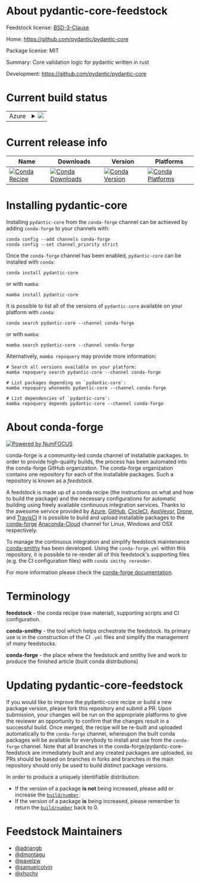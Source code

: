 About pydantic-core-feedstock
=============================

Feedstock license: [BSD-3-Clause](https://github.com/conda-forge/pydantic-core-feedstock/blob/main/LICENSE.txt)

Home: https://github.com/pydantic/pydantic-core

Package license: MIT

Summary: Core validation logic for pydantic written in rust

Development: https://github.com/pydantic/pydantic-core

Current build status
====================


<table>
    
  <tr>
    <td>Azure</td>
    <td>
      <details>
        <summary>
          <a href="https://dev.azure.com/conda-forge/feedstock-builds/_build/latest?definitionId=18916&branchName=main">
            <img src="https://dev.azure.com/conda-forge/feedstock-builds/_apis/build/status/pydantic-core-feedstock?branchName=main">
          </a>
        </summary>
        <table>
          <thead><tr><th>Variant</th><th>Status</th></tr></thead>
          <tbody><tr>
              <td>win_64_python3.10.____cpythonpython_implcpython</td>
              <td>
                <a href="https://dev.azure.com/conda-forge/feedstock-builds/_build/latest?definitionId=18916&branchName=main">
                  <img src="https://dev.azure.com/conda-forge/feedstock-builds/_apis/build/status/pydantic-core-feedstock?branchName=main&jobName=win&configuration=win%20win_64_python3.10.____cpythonpython_implcpython" alt="variant">
                </a>
              </td>
            </tr><tr>
              <td>win_64_python3.11.____cpythonpython_implcpython</td>
              <td>
                <a href="https://dev.azure.com/conda-forge/feedstock-builds/_build/latest?definitionId=18916&branchName=main">
                  <img src="https://dev.azure.com/conda-forge/feedstock-builds/_apis/build/status/pydantic-core-feedstock?branchName=main&jobName=win&configuration=win%20win_64_python3.11.____cpythonpython_implcpython" alt="variant">
                </a>
              </td>
            </tr><tr>
              <td>win_64_python3.8.____73_pypypython_implpypy</td>
              <td>
                <a href="https://dev.azure.com/conda-forge/feedstock-builds/_build/latest?definitionId=18916&branchName=main">
                  <img src="https://dev.azure.com/conda-forge/feedstock-builds/_apis/build/status/pydantic-core-feedstock?branchName=main&jobName=win&configuration=win%20win_64_python3.8.____73_pypypython_implpypy" alt="variant">
                </a>
              </td>
            </tr><tr>
              <td>win_64_python3.8.____cpythonpython_implcpython</td>
              <td>
                <a href="https://dev.azure.com/conda-forge/feedstock-builds/_build/latest?definitionId=18916&branchName=main">
                  <img src="https://dev.azure.com/conda-forge/feedstock-builds/_apis/build/status/pydantic-core-feedstock?branchName=main&jobName=win&configuration=win%20win_64_python3.8.____cpythonpython_implcpython" alt="variant">
                </a>
              </td>
            </tr><tr>
              <td>win_64_python3.9.____73_pypypython_implpypy</td>
              <td>
                <a href="https://dev.azure.com/conda-forge/feedstock-builds/_build/latest?definitionId=18916&branchName=main">
                  <img src="https://dev.azure.com/conda-forge/feedstock-builds/_apis/build/status/pydantic-core-feedstock?branchName=main&jobName=win&configuration=win%20win_64_python3.9.____73_pypypython_implpypy" alt="variant">
                </a>
              </td>
            </tr><tr>
              <td>win_64_python3.9.____cpythonpython_implcpython</td>
              <td>
                <a href="https://dev.azure.com/conda-forge/feedstock-builds/_build/latest?definitionId=18916&branchName=main">
                  <img src="https://dev.azure.com/conda-forge/feedstock-builds/_apis/build/status/pydantic-core-feedstock?branchName=main&jobName=win&configuration=win%20win_64_python3.9.____cpythonpython_implcpython" alt="variant">
                </a>
              </td>
            </tr>
          </tbody>
        </table>
      </details>
    </td>
  </tr>
</table>

Current release info
====================

| Name | Downloads | Version | Platforms |
| --- | --- | --- | --- |
| [![Conda Recipe](https://img.shields.io/badge/recipe-pydantic--core-green.svg)](https://anaconda.org/conda-forge/pydantic-core) | [![Conda Downloads](https://img.shields.io/conda/dn/conda-forge/pydantic-core.svg)](https://anaconda.org/conda-forge/pydantic-core) | [![Conda Version](https://img.shields.io/conda/vn/conda-forge/pydantic-core.svg)](https://anaconda.org/conda-forge/pydantic-core) | [![Conda Platforms](https://img.shields.io/conda/pn/conda-forge/pydantic-core.svg)](https://anaconda.org/conda-forge/pydantic-core) |

Installing pydantic-core
========================

Installing `pydantic-core` from the `conda-forge` channel can be achieved by adding `conda-forge` to your channels with:

```
conda config --add channels conda-forge
conda config --set channel_priority strict
```

Once the `conda-forge` channel has been enabled, `pydantic-core` can be installed with `conda`:

```
conda install pydantic-core
```

or with `mamba`:

```
mamba install pydantic-core
```

It is possible to list all of the versions of `pydantic-core` available on your platform with `conda`:

```
conda search pydantic-core --channel conda-forge
```

or with `mamba`:

```
mamba search pydantic-core --channel conda-forge
```

Alternatively, `mamba repoquery` may provide more information:

```
# Search all versions available on your platform:
mamba repoquery search pydantic-core --channel conda-forge

# List packages depending on `pydantic-core`:
mamba repoquery whoneeds pydantic-core --channel conda-forge

# List dependencies of `pydantic-core`:
mamba repoquery depends pydantic-core --channel conda-forge
```


About conda-forge
=================

[![Powered by
NumFOCUS](https://img.shields.io/badge/powered%20by-NumFOCUS-orange.svg?style=flat&colorA=E1523D&colorB=007D8A)](https://numfocus.org)

conda-forge is a community-led conda channel of installable packages.
In order to provide high-quality builds, the process has been automated into the
conda-forge GitHub organization. The conda-forge organization contains one repository
for each of the installable packages. Such a repository is known as a *feedstock*.

A feedstock is made up of a conda recipe (the instructions on what and how to build
the package) and the necessary configurations for automatic building using freely
available continuous integration services. Thanks to the awesome service provided by
[Azure](https://azure.microsoft.com/en-us/services/devops/), [GitHub](https://github.com/),
[CircleCI](https://circleci.com/), [AppVeyor](https://www.appveyor.com/),
[Drone](https://cloud.drone.io/welcome), and [TravisCI](https://travis-ci.com/)
it is possible to build and upload installable packages to the
[conda-forge](https://anaconda.org/conda-forge) [Anaconda-Cloud](https://anaconda.org/)
channel for Linux, Windows and OSX respectively.

To manage the continuous integration and simplify feedstock maintenance
[conda-smithy](https://github.com/conda-forge/conda-smithy) has been developed.
Using the ``conda-forge.yml`` within this repository, it is possible to re-render all of
this feedstock's supporting files (e.g. the CI configuration files) with ``conda smithy rerender``.

For more information please check the [conda-forge documentation](https://conda-forge.org/docs/).

Terminology
===========

**feedstock** - the conda recipe (raw material), supporting scripts and CI configuration.

**conda-smithy** - the tool which helps orchestrate the feedstock.
                   Its primary use is in the construction of the CI ``.yml`` files
                   and simplify the management of *many* feedstocks.

**conda-forge** - the place where the feedstock and smithy live and work to
                  produce the finished article (built conda distributions)


Updating pydantic-core-feedstock
================================

If you would like to improve the pydantic-core recipe or build a new
package version, please fork this repository and submit a PR. Upon submission,
your changes will be run on the appropriate platforms to give the reviewer an
opportunity to confirm that the changes result in a successful build. Once
merged, the recipe will be re-built and uploaded automatically to the
`conda-forge` channel, whereupon the built conda packages will be available for
everybody to install and use from the `conda-forge` channel.
Note that all branches in the conda-forge/pydantic-core-feedstock are
immediately built and any created packages are uploaded, so PRs should be based
on branches in forks and branches in the main repository should only be used to
build distinct package versions.

In order to produce a uniquely identifiable distribution:
 * If the version of a package **is not** being increased, please add or increase
   the [``build/number``](https://docs.conda.io/projects/conda-build/en/latest/resources/define-metadata.html#build-number-and-string).
 * If the version of a package **is** being increased, please remember to return
   the [``build/number``](https://docs.conda.io/projects/conda-build/en/latest/resources/define-metadata.html#build-number-and-string)
   back to 0.

Feedstock Maintainers
=====================

* [@adriangb](https://github.com/adriangb/)
* [@dmontagu](https://github.com/dmontagu/)
* [@pavelzw](https://github.com/pavelzw/)
* [@samuelcolvin](https://github.com/samuelcolvin/)
* [@xhochy](https://github.com/xhochy/)

